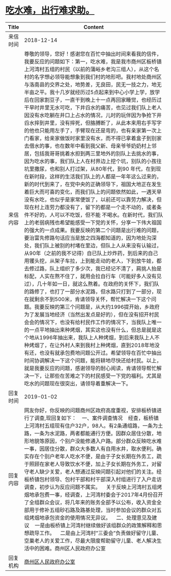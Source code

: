 # <a href="http://www.shangluo.gov.cn/zmhd/ldxxxx.jsp?urltype=leadermail.LeaderMailContentUrl&wbtreeid=1112&leadermailid=5073">吃水难，出行难求助。</a>
| Title |                                                                                                                                                                                                                                                                                                                                                                                                                                                                                                                                                                                                              Content                                                                                                                                                                                                                                                                                                                                                                                                                                                                                                                                                                                                               |
|:-----:|------------------------------------------------------------------------------------------------------------------------------------------------------------------------------------------------------------------------------------------------------------------------------------------------------------------------------------------------------------------------------------------------------------------------------------------------------------------------------------------------------------------------------------------------------------------------------------------------------------------------------------------------------------------------------------------------------------------------------------------------------------------------------------------------------------------------------------------------------------------------------------------------------------------------------------------------------------------------------------------------------------------------------------------------------------------------------------------------------------------------------------------------------------------------------------------------------------------------------------|
| 来信时间  | 2018-12-14                                                                                                                                                                                                                                                                                                                                                                                                                                                                                                                                                                                                                                                                                                                                                                                                                                                                                                                                                                                                                                                                                                                                                                                                                         |
| 来信内容  | 尊敬的领导，您好！感谢您在百忙中抽出时间来看我的信件，我要反应的问题如下：第一，吃水难，我是我市商州区板桥镇上河湾村五组的村民（以前的蒲峪乡老沟三组人），从这个名村的名字想必领导能想象到我们村的地形吧。我村地处商州区与洛南县的交界之处，地势差，无良田，民无一技之力，地无半亩之平。我十几岁就经历过5点起来到中心小学上学，放学后在回家割豆子，一直干到晚上十一点再回家睡觉，也经历过干旱时井里无水可吃，下井舀水的痛苦，也见过我们队上老人因没有水吃躺在井口上占水的情况，儿时的玩伴因为争抢下井舀水摔到井里，没有摔死，但胳膊断了，从此本来用右手写字的他也只能用左手了，手臂现在还是弯的，也有亲家第一次上门看家，给亲家做饭时家里没有水，而不得已拿着盒子到别家去借水的事，也在数年中看到我父新、母亲爷爷奶奶村上邻居，包括我哥哥挑着水担到两三里地外的别队上去挑水的事，因为吃水的事，我们队上人在村界边上挖个坑，别队的小孩往坑里撒尿，也和别人打过架，从80年代，到90 年代，在到现在新时段，这样的生活我们队上的人都是一年年这么过来的，新的时代到来了，在党中央的正确领导下，祖国大地正在发生着巨大而可喜的变化，而我们队上的问题依然如此，一遇天旱没有水吃，也似乎是家常便饭了，以前还可以靠劳力解决，但现在村上连劳力都没有了，留下的都是一个走不动的，或者条件不好的，人可以不吃饭，但不能 不喝水。在新时代，我们队上的老弱病残也希望能感受一下党的关怀，分享一下伟大祖国的强大的一点成果。我要反映的第二个问题是出行难的问题，要治富先修路句话应当是放之四海都知道的，因为地处沟深处，我们队上被别的村堵在里边，但队上人从来没有认输过，从90年（之前的我不记得）自已队上炒炸药，到后来的自己用䦆头挖，从架子车拉，上到能走动的老人，下到放牛娃，都去修过路，队上组织了多少次，我已经记不清了，肩挑人抬是标配，人实在熬不住了，就用会拉自行车（可能好多人没有见过），几十年如一日，就这么熬着。在政府的关怀下，我们队的路修了，也打了一部分水泥路，但水路只打到了一部分，现在就剩余不到500米，肯请领导关怀，帮忙解决一下这个问题。我要反映的第三个问题是，从大约1996提开始，乡政府为了发展当地经济（当然出发点是好的），但在没有招开村民会会的情况下，也没有给村民作工作的情况下，当我队上唯一的一点平地抽出来种烤烟，其实这也没有什么，但总是就是这个地从1996年抽出来，我队上人种烤烟，到后来我队上人不种烤烟了，在让外村人来到我村上种烤烟，直到2018年地没有还，也没有就承包费地问题公开过。希望领导在百忙中抽出时间协调解决一下这个问题，能将耕地尽快还给村民。以上，就是我要反应的问题，感谢领导的耐心阅读，肯请领导帮忙解决一下，让那些在苦难之下的村民感受一下党的福利。尤其是吃水的问题现在很突出，请领导着重解决一下。 |
| 回复时间  | 2019-01-02                                                                                                                                                                                                                                                                                                                                                                                                                                                                                                                                                                                                                                                                                                                                                                                                                                                                                                                                                                                                                                                                                                                                                                                                                         |
| 回复内容  | 网友你好，你反映的问题商州区政府高度重视，安排板桥镇进行了调查,现回复如下：    一、案件调查情况    经查，板桥镇上河湾村五组现有住户32户，98人。有2条通组路，一条为土路，一条为水泥路，两者都能通行方便。因群众居住分散，地形地貌等原因，个别户没能修通入户路。部分群众反眏吃水难一事，因居住分散，群众大多数人有自用水井，取水便利。确实存在个别户老年人吃水不便，是由于子女长期在外务工，疏于照顾在家老人导致饮水不便，加上子女长期在外务工，对留守老人缺少关爱，老人想通过反映问题引起对他们的关注。经板桥镇包村领导、包村干部和村干部深入村组进行了入户走访调查，初步认为反应问题不属实。    关于反映上河湾村五组烤烟地承包费一事，经调查，上河湾村委会于2017年4月份召开了全组群众会议，将几年来的账务全部予以公布，收入资金全部用于修补五组砂石路及路基处理，当时参加会议的群众对五组烤烟地承包资金的使用情况无异议。    二、处理意见及建议    一是由板桥镇上河湾村继续做好该组群众的政策解释和思想疏导工作。    二是由上河湾村”三委会”负责做好留守儿童、空巢老人的关爱工作，尽最大限度帮助留守儿童、老人解决生活中的困难。商州区人民政府办公室                                                                                                                                                                                                                                                                                                                                                                                                                                                                                                                                                                                                                                                                                       |
| 回复机构  | <a href="../../categories/agencies/商州区人民政府办公室.md">商州区人民政府办公室</a>                                                                                                                                                                                                                                                                                                                                                                                                                                                                                                                                                                                                                                                                                                                                                                                                                                                                                                                                                                                                                                                                                                                                                                     |